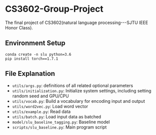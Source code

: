 # CS3602-Group-Project
The final project of CS3602(natural language processing---SJTU IEEE Honor Class).

## Environment Setup
    conda create -n slu python=3.6
    pip install torch==1.7.1

## File Explanation
- `utils/args.py`: definitions of all related optional parameters
- `utils/initialization.py`: Initialize system settings, including setting random seed and GPU/CPU
- `utils/vocab.py`: Build a vocabulary for encoding input and output
- `utils/word2vec.py`: Load word vector
- `utils/example.py`: Read data
- `utils/batch.py`: Load input data as batched
- `model/slu_baseline_tagging.py`: Baseline model
- `scripts/slu_baseline.py`: Main program script
